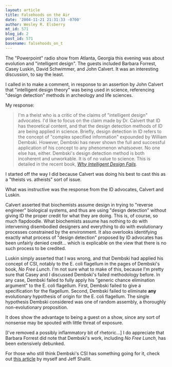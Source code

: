 ```yaml
---
layout: article
title: Falsehoods on the Air
date: '2004-11-21 21:31:33 -0700'
author: Wesley R. Elsberry
mt_id: 571
blog_id: 2
post_id: 571
basename: falsehoods_on_t
---
```

The "Powerpoint" radio show from Atlanta, Georgia this evening was about evolution and "intelligent design". The guests included Barbara Forrest, Casey Luskin, David Schwimmer, and John Calvert. It was an interesting discussion, to say the least.

I called in to make a comment, in response to an assertion by John Calvert that "intelligent design theory" was being used in science, referencing "design detection" methods in archeology and life sciences.

My response:

> I'm a theist who is a critic of the claims of "intelligent design" advocates. I'd like to focus on the claim made by Dr. Calvert that ID has theoretical content, and that the design detection methods of ID are being applied in science. Briefly, design detection in ID refers to the concept of "complex specified information" expounded by William Dembski. However, Dembski has never shown the full and successful application of his concept to any phenomenon whatsoever. No one else has, either. Dembski's design detection method is both incoherent and unworkable. It is of no value to science. This is detailed in the recent book, [_Why Intelligent Design Fails_](http://search.barnesandnoble.com/booksearch/isbnInquiry.asp?userid=2T0MAYJMMH&amp;sourceid=00000296187760795323&amp;bfdate=03%2D29%2D2004+11%3A20%3A33&amp;isbn=081353433X&amp;itm=1).

I started off the way I did because Calvert was doing his best to cast this as a "theists vs. atheists" sort of issue.

What was instructive was the response from the ID advocates, Calvert and Luskin.

Calvert asserted that biochemists assume design in trying to "reverse engineer" biological systems, and thus are using "design detection" without giving ID the proper credit for what they are doing. This is, of course, so much flapdoodle. What biochemists assume has nothing to do with intervening disembodied designers and everything to do with evolutionary processes constrained by the environment. It also overlooks identifying exactly what process of "design detection" proposed by ID advocates has been unfairly denied credit... which is explicable on the view that there is no such process to be credited.

Luskin simply asserted that I was wrong, and that Dembski had applied his concept of CSI, notably to the E. coli flagellum in the pages of Dembski's book, _No Free Lunch_. I'm not sure what to make of this, because I'm pretty sure that Casey and I discussed Dembski's failed methodology before. In any case, Dembski failed to fully apply his "generic chance elimination argument" to the E. coli flagellum. First, Dembski failed to give a specification for the flagellum. Second, Dembski failed to eliminate **any** evolutionary hypothesis of origin for the E. coli flagellum. The single hypothesis Dembski considered was one of random assembly, a thoroughly non-evolutionary proposition.

It does show the advantage to being a guest on a show, since any sort of nonsense may be spouted with little threat of exposure. 

<!--At least, that's an option for those with degaussed moral compasses.-->

 \[I've removed a possibly inflammatory bit of rhetoric...\] I do appreciate that Barbara Forrest did note that Dembski's work, including _No Free Lunch_, has been extensively debunked.

For those who still think Dembski's CSI has something going for it, check out [this article](http://www.antievolution.org/people/wre/papers/eandsdembski.pdf) by myself and Jeff Shallit.
